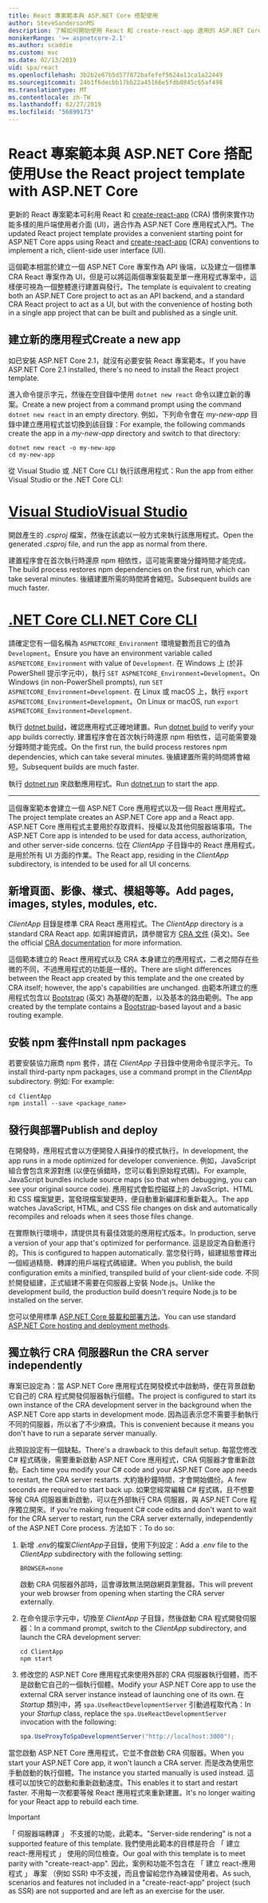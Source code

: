 ```yaml
---
title: React 專案範本與 ASP.NET Core 搭配使用
author: SteveSandersonMS
description: 了解如何開始使用 React 和 create-react-app 適用的 ASP.NET Core 單頁應用程式 (SPA) 專案範本。
monikerRange: '>= aspnetcore-2.1'
ms.author: scaddie
ms.custom: mvc
ms.date: 02/13/2019
uid: spa/react
ms.openlocfilehash: 3b2b2e67b5d577872bafefef5624a13ca1a22449
ms.sourcegitcommit: 24b1f6decbb17bb22a45166e5fdb0845c65af498
ms.translationtype: MT
ms.contentlocale: zh-TW
ms.lasthandoff: 02/27/2019
ms.locfileid: "56899173"
---
```

# <a name="use-the-react-project-template-with-aspnet-core"></a><span data-ttu-id="d1ff0-103">React 專案範本與 ASP.NET Core 搭配使用</span><span class="sxs-lookup"><span data-stu-id="d1ff0-103">Use the React project template with ASP.NET Core</span></span>

<span data-ttu-id="d1ff0-104">更新的 React 專案範本可利用 React 和 [create-react-app](https://github.com/facebookincubator/create-react-app) (CRA) 慣例來實作功能多樣的用戶端使用者介面 (UI)，適合作為 ASP.NET Core 應用程式入門。</span><span class="sxs-lookup"><span data-stu-id="d1ff0-104">The updated React project template provides a convenient starting point for ASP.NET Core apps using React and [create-react-app](https://github.com/facebookincubator/create-react-app) (CRA) conventions to implement a rich, client-side user interface (UI).</span></span>

<span data-ttu-id="d1ff0-105">這個範本相當於建立一個 ASP.NET Core 專案作為 API 後端，以及建立一個標準 CRA React 專案作為 UI，但是可以將這兩個專案裝載至單一應用程式專案中，這樣便可視為一個整體進行建置與發行。</span><span class="sxs-lookup"><span data-stu-id="d1ff0-105">The template is equivalent to creating both an ASP.NET Core project to act as an API backend, and a standard CRA React project to act as a UI, but with the convenience of hosting both in a single app project that can be built and published as a single unit.</span></span>

## <a name="create-a-new-app"></a><span data-ttu-id="d1ff0-106">建立新的應用程式</span><span class="sxs-lookup"><span data-stu-id="d1ff0-106">Create a new app</span></span>

<span data-ttu-id="d1ff0-107">如已安裝 ASP.NET Core 2.1，就沒有必要安裝 React 專案範本。</span><span class="sxs-lookup"><span data-stu-id="d1ff0-107">If you have ASP.NET Core 2.1 installed, there's no need to install the React project template.</span></span>

<span data-ttu-id="d1ff0-108">進入命令提示字元，然後在空目錄中使用 `dotnet new react` 命令以建立新的專案。</span><span class="sxs-lookup"><span data-stu-id="d1ff0-108">Create a new project from a command prompt using the command `dotnet new react` in an empty directory.</span></span> <span data-ttu-id="d1ff0-109">例如，下列命令會在 *my-new-app* 目錄中建立應用程式並切換到該目錄：</span><span class="sxs-lookup"><span data-stu-id="d1ff0-109">For example, the following commands create the app in a *my-new-app* directory and switch to that directory:</span></span>

```console
dotnet new react -o my-new-app
cd my-new-app
```

<span data-ttu-id="d1ff0-110">從 Visual Studio 或 .NET Core CLI 執行該應用程式：</span><span class="sxs-lookup"><span data-stu-id="d1ff0-110">Run the app from either Visual Studio or the .NET Core CLI:</span></span>

# <a name="visual-studiotabvisual-studio"></a>[<span data-ttu-id="d1ff0-111">Visual Studio</span><span class="sxs-lookup"><span data-stu-id="d1ff0-111">Visual Studio</span></span>](#tab/visual-studio)

<span data-ttu-id="d1ff0-112">開啟產生的 *.csproj* 檔案，然後在該處以一般方式來執行該應用程式。</span><span class="sxs-lookup"><span data-stu-id="d1ff0-112">Open the generated *.csproj* file, and run the app as normal from there.</span></span>

<span data-ttu-id="d1ff0-113">建置程序會在首次執行時還原 npm 相依性，這可能需要幾分鐘時間才能完成。</span><span class="sxs-lookup"><span data-stu-id="d1ff0-113">The build process restores npm dependencies on the first run, which can take several minutes.</span></span> <span data-ttu-id="d1ff0-114">後續建置所需的時間將會縮短。</span><span class="sxs-lookup"><span data-stu-id="d1ff0-114">Subsequent builds are much faster.</span></span>

# <a name="net-core-clitabnetcore-cli"></a>[<span data-ttu-id="d1ff0-115">.NET Core CLI</span><span class="sxs-lookup"><span data-stu-id="d1ff0-115">.NET Core CLI</span></span>](#tab/netcore-cli)

<span data-ttu-id="d1ff0-116">請確定您有一個名稱為 `ASPNETCORE_Environment` 環境變數而且它的值為 `Development`。</span><span class="sxs-lookup"><span data-stu-id="d1ff0-116">Ensure you have an environment variable called `ASPNETCORE_Environment` with value of `Development`.</span></span> <span data-ttu-id="d1ff0-117">在 Windows 上 (於非 PowerShell 提示字元中)，執行 `SET ASPNETCORE_Environment=Development`。</span><span class="sxs-lookup"><span data-stu-id="d1ff0-117">On Windows (in non-PowerShell prompts), run `SET ASPNETCORE_Environment=Development`.</span></span> <span data-ttu-id="d1ff0-118">在 Linux 或 macOS 上，執行 `export ASPNETCORE_Environment=Development`。</span><span class="sxs-lookup"><span data-stu-id="d1ff0-118">On Linux or macOS, run `export ASPNETCORE_Environment=Development`.</span></span>

<span data-ttu-id="d1ff0-119">執行 [dotnet build](/dotnet/core/tools/dotnet-build)，確認應用程式正確地建置。</span><span class="sxs-lookup"><span data-stu-id="d1ff0-119">Run [dotnet build](/dotnet/core/tools/dotnet-build) to verify your app builds correctly.</span></span> <span data-ttu-id="d1ff0-120">建置程序會在首次執行時還原 npm 相依性，這可能需要幾分鐘時間才能完成。</span><span class="sxs-lookup"><span data-stu-id="d1ff0-120">On the first run, the build process restores npm dependencies, which can take several minutes.</span></span> <span data-ttu-id="d1ff0-121">後續建置所需的時間將會縮短。</span><span class="sxs-lookup"><span data-stu-id="d1ff0-121">Subsequent builds are much faster.</span></span>

<span data-ttu-id="d1ff0-122">執行 [dotnet run](/dotnet/core/tools/dotnet-run) 來啟動應用程式。</span><span class="sxs-lookup"><span data-stu-id="d1ff0-122">Run [dotnet run](/dotnet/core/tools/dotnet-run) to start the app.</span></span>

---

<span data-ttu-id="d1ff0-123">這個專案範本會建立一個 ASP.NET Core 應用程式以及一個 React 應用程式。</span><span class="sxs-lookup"><span data-stu-id="d1ff0-123">The project template creates an ASP.NET Core app and a React app.</span></span> <span data-ttu-id="d1ff0-124">ASP.NET Core 應用程式主要用於存取資料、授權以及其他伺服器端事項。</span><span class="sxs-lookup"><span data-stu-id="d1ff0-124">The ASP.NET Core app is intended to be used for data access, authorization, and other server-side concerns.</span></span> <span data-ttu-id="d1ff0-125">位在 *ClientApp* 子目錄中的 React 應用程式，是用於所有 UI 方面的作業。</span><span class="sxs-lookup"><span data-stu-id="d1ff0-125">The React app, residing in the *ClientApp* subdirectory, is intended to be used for all UI concerns.</span></span>

## <a name="add-pages-images-styles-modules-etc"></a><span data-ttu-id="d1ff0-126">新增頁面、影像、樣式、模組等等。</span><span class="sxs-lookup"><span data-stu-id="d1ff0-126">Add pages, images, styles, modules, etc.</span></span>

<span data-ttu-id="d1ff0-127">*ClientApp* 目錄是標準 CRA React 應用程式。</span><span class="sxs-lookup"><span data-stu-id="d1ff0-127">The *ClientApp* directory is a standard CRA React app.</span></span> <span data-ttu-id="d1ff0-128">如需詳細資訊，請參閱官方 [CRA 文件](https://github.com/facebookincubator/create-react-app/blob/master/packages/react-scripts/template/README.md) \(英文\)。</span><span class="sxs-lookup"><span data-stu-id="d1ff0-128">See the official [CRA documentation](https://github.com/facebookincubator/create-react-app/blob/master/packages/react-scripts/template/README.md) for more information.</span></span>

<span data-ttu-id="d1ff0-129">這個範本建立的 React 應用程式以及 CRA 本身建立的應用程式，二者之間存在些微的不同，不過應用程式的功能是一樣的。</span><span class="sxs-lookup"><span data-stu-id="d1ff0-129">There are slight differences between the React app created by this template and the one created by CRA itself; however, the app's capabilities are unchanged.</span></span> <span data-ttu-id="d1ff0-130">由範本所建立的應用程式包含以 [Bootstrap](https://getbootstrap.com/) \(英文\) 為基礎的配置，以及基本的路由範例。</span><span class="sxs-lookup"><span data-stu-id="d1ff0-130">The app created by the template contains a [Bootstrap](https://getbootstrap.com/)-based layout and a basic routing example.</span></span>

## <a name="install-npm-packages"></a><span data-ttu-id="d1ff0-131">安裝 npm 套件</span><span class="sxs-lookup"><span data-stu-id="d1ff0-131">Install npm packages</span></span>

<span data-ttu-id="d1ff0-132">若要安裝協力廠商 npm 套件，請在 *ClientApp* 子目錄中使用命令提示字元。</span><span class="sxs-lookup"><span data-stu-id="d1ff0-132">To install third-party npm packages, use a command prompt in the *ClientApp* subdirectory.</span></span> <span data-ttu-id="d1ff0-133">例如: </span><span class="sxs-lookup"><span data-stu-id="d1ff0-133">For example:</span></span>

```console
cd ClientApp
npm install --save <package_name>
```

## <a name="publish-and-deploy"></a><span data-ttu-id="d1ff0-134">發行與部署</span><span class="sxs-lookup"><span data-stu-id="d1ff0-134">Publish and deploy</span></span>

<span data-ttu-id="d1ff0-135">在開發時，應用程式會以方便開發人員操作的模式執行。</span><span class="sxs-lookup"><span data-stu-id="d1ff0-135">In development, the app runs in a mode optimized for developer convenience.</span></span> <span data-ttu-id="d1ff0-136">例如，JavaScript 組合會包含來源對應 (以便在偵錯時，您可以看到原始程式碼)。</span><span class="sxs-lookup"><span data-stu-id="d1ff0-136">For example, JavaScript bundles include source maps (so that when debugging, you can see your original source code).</span></span> <span data-ttu-id="d1ff0-137">應用程式會監控磁碟上的 JavaScript、HTML 和 CSS 檔案變更，當發現檔案變更時，便自動重新編譯和重新載入。</span><span class="sxs-lookup"><span data-stu-id="d1ff0-137">The app watches JavaScript, HTML, and CSS file changes on disk and automatically recompiles and reloads when it sees those files change.</span></span>

<span data-ttu-id="d1ff0-138">在實際執行環境中，請提供具有最佳效能的應用程式版本。</span><span class="sxs-lookup"><span data-stu-id="d1ff0-138">In production, serve a version of your app that's optimized for performance.</span></span> <span data-ttu-id="d1ff0-139">這是設定為自動進行的。</span><span class="sxs-lookup"><span data-stu-id="d1ff0-139">This is configured to happen automatically.</span></span> <span data-ttu-id="d1ff0-140">當您發行時，組建組態會釋出一個經過精簡、轉譯的用戶端程式碼組建。</span><span class="sxs-lookup"><span data-stu-id="d1ff0-140">When you publish, the build configuration emits a minified, transpiled build of your client-side code.</span></span> <span data-ttu-id="d1ff0-141">不同於開發組建，正式組建不需要在伺服器上安裝 Node.js。</span><span class="sxs-lookup"><span data-stu-id="d1ff0-141">Unlike the development build, the production build doesn't require Node.js to be installed on the server.</span></span>

<span data-ttu-id="d1ff0-142">您可以使用標準 [ASP.NET Core 裝載和部署方法](xref:host-and-deploy/index)。</span><span class="sxs-lookup"><span data-stu-id="d1ff0-142">You can use standard [ASP.NET Core hosting and deployment methods](xref:host-and-deploy/index).</span></span>

## <a name="run-the-cra-server-independently"></a><span data-ttu-id="d1ff0-143">獨立執行 CRA 伺服器</span><span class="sxs-lookup"><span data-stu-id="d1ff0-143">Run the CRA server independently</span></span>

<span data-ttu-id="d1ff0-144">專案已設定為：當 ASP.NET Core 應用程式在開發模式中啟動時，便在背景啟動它自己的 CRA 程式開發伺服器執行個體。</span><span class="sxs-lookup"><span data-stu-id="d1ff0-144">The project is configured to start its own instance of the CRA development server in the background when the ASP.NET Core app starts in development mode.</span></span> <span data-ttu-id="d1ff0-145">因為這表示您不需要手動執行不同的伺服器，所以省了不少麻煩。</span><span class="sxs-lookup"><span data-stu-id="d1ff0-145">This is convenient because it means you don't have to run a separate server manually.</span></span>

<span data-ttu-id="d1ff0-146">此預設設定有一個缺點。</span><span class="sxs-lookup"><span data-stu-id="d1ff0-146">There's a drawback to this default setup.</span></span> <span data-ttu-id="d1ff0-147">每當您修改 C# 程式碼後，需要重新啟動 ASP.NET Core 應用程式，CRA 伺服器才會重新啟動。</span><span class="sxs-lookup"><span data-stu-id="d1ff0-147">Each time you modify your C# code and your ASP.NET Core app needs to restart, the CRA server restarts.</span></span> <span data-ttu-id="d1ff0-148">大約幾秒鐘時間，才會開始備份。</span><span class="sxs-lookup"><span data-stu-id="d1ff0-148">A few seconds are required to start back up.</span></span> <span data-ttu-id="d1ff0-149">如果您經常編輯 C# 程式碼，且不想要等候 CRA 伺服器重新啟動，可以在外部執行 CRA 伺服器，與 ASP.NET Core 程序獨立開來。</span><span class="sxs-lookup"><span data-stu-id="d1ff0-149">If you're making frequent C# code edits and don't want to wait for the CRA server to restart, run the CRA server externally, independently of the ASP.NET Core process.</span></span> <span data-ttu-id="d1ff0-150">方法如下：</span><span class="sxs-lookup"><span data-stu-id="d1ff0-150">To do so:</span></span>

1. <span data-ttu-id="d1ff0-151">新增 *.env*的檔案*ClientApp*子目錄，使用下列設定：</span><span class="sxs-lookup"><span data-stu-id="d1ff0-151">Add a *.env* file to the *ClientApp* subdirectory with the following setting:</span></span>

    ```
    BROWSER=none
    ```
    
    <span data-ttu-id="d1ff0-152">啟動 CRA 伺服器外部時，這會導致無法開啟網頁瀏覽器。</span><span class="sxs-lookup"><span data-stu-id="d1ff0-152">This will prevent your web browser from opening when starting the CRA server externally.</span></span>

2. <span data-ttu-id="d1ff0-153">在命令提示字元中，切換至 *ClientApp* 子目錄，然後啟動 CRA 程式開發伺服器：</span><span class="sxs-lookup"><span data-stu-id="d1ff0-153">In a command prompt, switch to the *ClientApp* subdirectory, and launch the CRA development server:</span></span>

    ```console
    cd ClientApp
    npm start
    ```

3. <span data-ttu-id="d1ff0-154">修改您的 ASP.NET Core 應用程式來使用外部的 CRA 伺服器執行個體，而不是啟動它自己的一個執行個體。</span><span class="sxs-lookup"><span data-stu-id="d1ff0-154">Modify your ASP.NET Core app to use the external CRA server instance instead of launching one of its own.</span></span> <span data-ttu-id="d1ff0-155">在 *Startup* 類別中，將 `spa.UseReactDevelopmentServer` 引動過程取代為：</span><span class="sxs-lookup"><span data-stu-id="d1ff0-155">In your *Startup* class, replace the `spa.UseReactDevelopmentServer` invocation with the following:</span></span>

    ```csharp
    spa.UseProxyToSpaDevelopmentServer("http://localhost:3000");
    ```

<span data-ttu-id="d1ff0-156">當您啟動 ASP.NET Core 應用程式，它並不會啟動 CRA 伺服器。</span><span class="sxs-lookup"><span data-stu-id="d1ff0-156">When you start your ASP.NET Core app, it won't launch a CRA server.</span></span> <span data-ttu-id="d1ff0-157">而是改為使用您手動啟動的執行個體。</span><span class="sxs-lookup"><span data-stu-id="d1ff0-157">The instance you started manually is used instead.</span></span> <span data-ttu-id="d1ff0-158">這樣可以加快它的啟動和重新啟動速度。</span><span class="sxs-lookup"><span data-stu-id="d1ff0-158">This enables it to start and restart faster.</span></span> <span data-ttu-id="d1ff0-159">不用每一次都要等候 React 應用程式來重新建置。</span><span class="sxs-lookup"><span data-stu-id="d1ff0-159">It's no longer waiting for your React app to rebuild each time.</span></span>

> [!IMPORTANT]
> <span data-ttu-id="d1ff0-160">「 伺服器端轉譯 」 不支援的功能，此範本。</span><span class="sxs-lookup"><span data-stu-id="d1ff0-160">"Server-side rendering" is not a supported feature of this template.</span></span> <span data-ttu-id="d1ff0-161">我們使用此範本的目標是符合 「 建立 react-應用程式 」 使用的同位檢查。</span><span class="sxs-lookup"><span data-stu-id="d1ff0-161">Our goal with this template is to meet parity with "create-react-app".</span></span> <span data-ttu-id="d1ff0-162">因此，案例和功能不包含在 「 建立 react-應用程式 」 專案 （例如 SSR) 中不支援，而且會留給您作為練習使用者。</span><span class="sxs-lookup"><span data-stu-id="d1ff0-162">As such, scenarios and features not included in a "create-react-app" project (such as SSR) are not supported and are left as an exercise for the user.</span></span>
